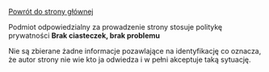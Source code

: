 <a href="https://gabinetpsychiatra.pl"> Powrót do strony głównej </a>

Podmiot odpowiedzialny za prowadzenie strony stosuje politykę prywatności __Brak ciasteczek, brak problemu__

Nie są zbierane żadne informacje pozawlające na identyfikację co oznacza, że autor strony nie wie kto ja odwiedza i w pełni akceptuje taką sytuację.
